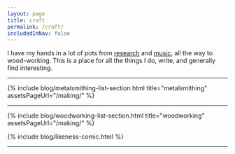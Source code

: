 ```yaml
---
layout: page
title: craft
permalink: /craft/
includedInNav: false
---
```



<div class="three mb-40">
  <p>
    I have my hands in a lot of pots from <a href ="{{site.path_to_research}}">research</a> and <a href ="{{site.path_to_music}}">music</a>, all the way to wood-working. This is a place for all the things I do, write, and generally find interesting.
  </p>
</div>

<hr class="hr-partial-sep mt-30 mb-30" />

{% include blog/metalsmithing-list-section.html title="metalsmithing" assetsPageUrl="/making/" %}


<hr class="hr-partial-sep mt-30 mb-30" />

{% include blog/woodworking-list-section.html title="woodworking" assetsPageUrl="/making/" %}



{% include blog/likeness-comic.html %}

<hr class="hr-partial-sep mb-10"/>

